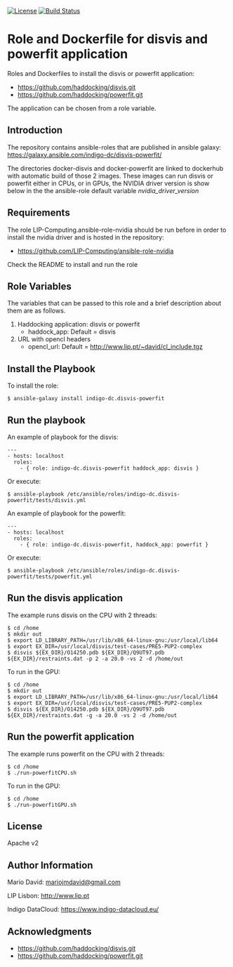 [![License](http://img.shields.io/:license-apache-blue.svg?style=flat-square)](http://www.apache.org/licenses/LICENSE-2.0.html)
[![Build Status](https://travis-ci.org/indigo-dc/ansible-role-disvis-powerfit.svg?branch=master)](https://travis-ci.org/indigo-dc/ansible-role-disvis-powerfit)

Role and Dockerfile for disvis and powerfit application
=======================================================

Roles and Dockerfiles to install the disvis or powerfit application:

* https://github.com/haddocking/disvis.git
* https://github.com/haddocking/powerfit.git

The application can be chosen from a role variable.

Introduction
------------

The repository contains ansible-roles that are published in
ansible galaxy: https://galaxy.ansible.com/indigo-dc/disvis-powerfit/

The directories docker-disvis and docker-powerfit are linked to
dockerhub with automatic build of those 2 images. These images can run
disvis or powerfit either in CPUs, or in GPUs, the NVIDIA driver version
is show below in the the ansible-role default variable
*nvidia_driver_version*

Requirements
------------

The role LIP-Computing.ansible-role-nvidia should be run before in order
to install the nvidia driver and is hosted in the repository:

* https://github.com/LIP-Computing/ansible-role-nvidia

Check the README to install and run the role

Role Variables
--------------

The variables that can be passed to this role and a brief description
about them are as follows.

1. Haddocking application: disvis or powerfit
   * haddock_app: Default = disvis
2. URL with opencl headers
   * opencl_url: Default = http://www.lip.pt/~david/cl_include.tgz

Install the Playbook
--------------------

To install the role:

```
$ ansible-galaxy install indigo-dc.disvis-powerfit
```

Run the playbook
----------------

An example of playbook for the disvis:

```
---
- hosts: localhost
  roles:
    - { role: indigo-dc.disvis-powerfit haddock_app: disvis }
```

Or execute:

```
$ ansible-playbook /etc/ansible/roles/indigo-dc.disvis-powerfit/tests/disvis.yml
```

An example of playbook for the powerfit:

```
---
- hosts: localhost
  roles:
    - { role: indigo-dc.disvis-powerfit, haddock_app: powerfit }
```

Or execute:

```
$ ansible-playbook /etc/ansible/roles/indigo-dc.disvis-powerfit/tests/powerfit.yml
```

Run the disvis application
--------------------------

The example runs disvis on the CPU with 2 threads:

```
$ cd /home
$ mkdir out
$ export LD_LIBRARY_PATH=/usr/lib/x86_64-linux-gnu:/usr/local/lib64
$ export EX_DIR=/usr/local/disvis/test-cases/PRE5-PUP2-complex
$ disvis ${EX_DIR}/O14250.pdb ${EX_DIR}/Q9UT97.pdb ${EX_DIR}/restraints.dat -p 2 -a 20.0 -vs 2 -d /home/out
```

To run in the GPU:

```
$ cd /home
$ mkdir out
$ export LD_LIBRARY_PATH=/usr/lib/x86_64-linux-gnu:/usr/local/lib64
$ export EX_DIR=/usr/local/disvis/test-cases/PRE5-PUP2-complex
$ disvis ${EX_DIR}/O14250.pdb ${EX_DIR}/Q9UT97.pdb ${EX_DIR}/restraints.dat -g -a 20.0 -vs 2 -d /home/out
```

Run the powerfit application
----------------------------

The example runs powerfit on the CPU with 2 threads:

```
$ cd /home
$ ./run-powerfitCPU.sh
```

To run in the GPU:

```
$ cd /home
$ ./run-powerfitGPU.sh
```

License
-------

Apache v2

Author Information
------------------

Mario David: <mariojmdavid@gmail.com>

LIP Lisbon: http://www.lip.pt

Indigo DataCloud: https://www.indigo-datacloud.eu/

Acknowledgments
---------------

* https://github.com/haddocking/disvis.git
* https://github.com/haddocking/powerfit.git
